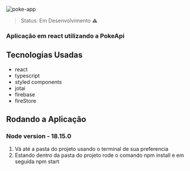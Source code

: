 
![poke-app](https://github.com/RodrigoSCurcio/poke-app/assets/59969422/3a47673f-2b32-49b4-b4ca-d7294b26a6eb)

> Status: Em Desenvolvimento ⚠️

### Aplicação em react utilizando a PokeApi

## Tecnologias Usadas

+ react
+ typescript
+ styled components
+ jotai
+ firebase
+ fireStore

## Rodando a Aplicação
### Node version - 18.15.0

1) Vá até a pasta do projeto usando o terminal de sua preferencia
2) Estando dentro da pasta do projeto rode o comando npm install e em seguida npm start
